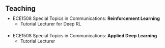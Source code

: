 <h1 id="teaching"></h1>

<h2 style="margin: 60px 0px 10px;">Teaching</h2>

<ul style="margin:0 0 20px;">
  <li><a><autocolor>ECE1508 Special Topics in Communications: <strong>Reinforcement Learning</strong></autocolor></a></li>
  <ul style="margin:0 0 20px;">
    <li><a><autocolor>Tutorial Lecturer for Deep RL</autocolor></a></li>
  </ul>
  <li><a><autocolor>ECE1508 Special Topics in Communications: <strong>Applied Deep Learning</strong></autocolor></a></li>
  <ul style="margin:0 0 20px;">
    <li><a><autocolor>Tutorial Lecturer</autocolor></a></li>
  </ul>
</ul>

